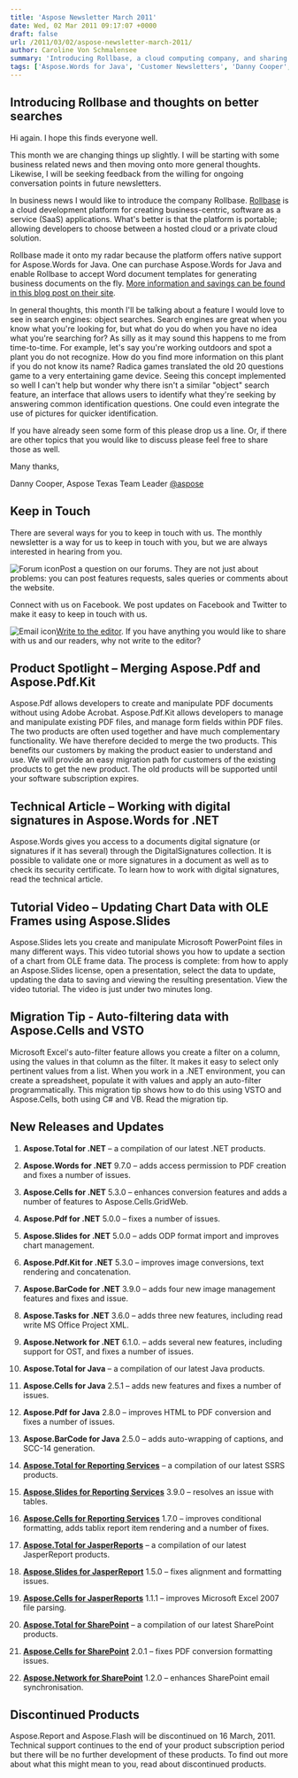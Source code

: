 ```yaml
---
title: 'Aspose Newsletter March 2011'
date: Wed, 02 Mar 2011 09:17:07 +0000
draft: false
url: /2011/03/02/aspose-newsletter-march-2011/
author: Caroline Von Schmalensee
summary: 'Introducing Rollbase, a cloud computing company, and sharing some thoughts on searches. This month, we also share a technical article on Aspose.Words for .NET, a video about Aspose.Slides for Java, a migration tip for Aspose.Cells for .NET, announce the future merging of Aspose.Pdf and Aspose.Pdf.Kit and the discontinuation of Aspose.Flash and Aspose.Report.'
tags: ['Aspose.Words for Java', 'Customer Newsletters', 'Danny Cooper', 'Radica Games', 'Rollbase', 'keep in touch', 'migration tip', 'technical article', 'video tutorial']
---
```


## Introducing Rollbase and thoughts on better searches

Hi again. I hope this finds everyone well.

This month we are changing things up slightly. I will be starting with some business related news and then moving onto more general thoughts. Likewise, I will be seeking feedback from the willing for ongoing conversation points in future newsletters.

In business news I would like to introduce the company Rollbase. [Rollbase][1] is a cloud development platform for creating business-centric, software as a service (SaaS) applications. What's better is that the platform is portable; allowing developers to choose between a hosted cloud or a private cloud solution.

Rollbase made it onto my radar because the platform offers native support for Aspose.Words for Java. One can purchase Aspose.Words for Java and enable Rollbase to accept Word document templates for generating business documents on the fly. [More information and savings can be found in this blog post on their site][2].

In general thoughts, this month I'll be talking about a feature I would love to see in search engines: object searches. Search engines are great when you know what you're looking for, but what do you do when you have no idea what you're searching for? As silly as it may sound this happens to me from time-to-time. For example, let's say you're working outdoors and spot a plant you do not recognize. How do you find more information on this plant if you do not know its name? Radica games translated the old 20 questions game to a very entertaining game device. Seeing this concept implemented so well I can't help but wonder why there isn't a similar "object" search feature, an interface that allows users to identify what they're seeking by answering common identification questions. One could even integrate the use of pictures for quicker identification.

If you have already seen some form of this please drop us a line. Or, if there are other topics that you would like to discuss please feel free to share those as well.

Many thanks,

Danny Cooper, Aspose Texas Team Leader [@aspose][3]

## Keep in Touch

There are several ways for you to keep in touch with us. The monthly newsletter is a way for us to keep in touch with you, but we are always interested in hearing from you.

![Forum icon][4]Post a question on our forums. They are not just about problems: you can post features requests, sales queries or comments about the website.

Connect with us on Facebook. We post updates on Facebook and Twitter to make it easy to keep in touch with us.

![Email icon][5][Write to the editor][6]. If you have anything you would like to share with us and our readers, why not write to the editor?

## Product Spotlight – Merging Aspose.Pdf and Aspose.Pdf.Kit

Aspose.Pdf allows developers to create and manipulate PDF documents without using Adobe Acrobat. Aspose.Pdf.Kit allows developers to manage and manipulate existing PDF files, and manage form fields within PDF files. The two products are often used together and have much complementary functionality. We have therefore decided to merge the two products. This benefits our customers by making the product easier to understand and use. We will provide an easy migration path for customers of the existing products to get the new product. The old products will be supported until your software subscription expires.

## Technical Article – Working with digital signatures in Aspose.Words for .NET

Aspose.Words gives you access to a documents digital signature (or signatures if it has several) through the DigitalSignatures collection. It is possible to validate one or more signatures in a document as well as to check its security certificate. To learn how to work with digital signatures, read the technical article.

## Tutorial Video – Updating Chart Data with OLE Frames using Aspose.Slides

Aspose.Slides lets you create and manipulate Microsoft PowerPoint files in many different ways. This video tutorial shows you how to update a section of a chart from OLE frame data. The process is complete: from how to apply an Aspose.Slides license, open a presentation, select the data to update, updating the data to saving and viewing the resulting presentation. View the video tutorial. The video is just under two minutes long.

## Migration Tip - Auto-filtering data with Aspose.Cells and VSTO

Microsoft Excel's auto-filter feature allows you create a filter on a column, using the values in that column as the filter. It makes it easy to select only pertinent values from a list. When you work in a .NET environment, you can create a spreadsheet, populate it with values and apply an auto-filter programmatically. This migration tip shows how to do this using VSTO and Aspose.Cells, both using C# and VB. Read the migration tip.

## New Releases and Updates

1.  **Aspose.Total for .NET** – a compilation of our latest .NET products.

3.  **Aspose.Words for .NET** 9.7.0 – adds access permission to PDF creation and fixes a number of issues.
4.  **Aspose.Cells for .NET** 5.3.0 – enhances conversion features and adds a number of features to Aspose.Cells.GridWeb.
5.  **Aspose.Pdf for .NET** 5.0.0 – fixes a number of issues.
6.  **Aspose.Slides for .NET** 5.0.0 – adds ODP format import and improves chart management.
7.  **Aspose.Pdf.Kit for .NET** 5.3.0 – improves image conversions, text rendering and concatenation.
8.  **Aspose.BarCode for .NET** 3.9.0 – adds four new image management features and fixes and issue.
9.  **Aspose.Tasks for .NET** 3.6.0 – adds three new features, including read write MS Office Project XML.
10.  **Aspose.Network for .NET** 6.1.0. – adds several new features, including support for OST, and fixes a number of issues.
11.  **Aspose.Total for Java** – a compilation of our latest Java products.
12.  **Aspose.Cells for Java** 2.5.1 – adds new features and fixes a number of issues.
13.  **Aspose.Pdf for Java** 2.8.0 – improves HTML to PDF conversion and fixes a number of issues.
14.  **Aspose.BarCode for Java** 2.5.0 – adds auto-wrapping of captions, and SCC-14 generation.
15.  [**Aspose.Total for Reporting Services**][7] – a compilation of our latest SSRS products.
16.  [**Aspose.Slides for Reporting Services**][8] 3.9.0 – resolves an issue with tables.
17.  [**Aspose.Cells for Reporting Services**][9] 1.7.0 – improves conditional formatting, adds tablix report item rendering and a number of fixes.
18.  [**Aspose.Total for JasperReports**][10] – a compilation of our latest JasperReport products.
19.  [**Aspose.Slides for JasperReport**][11] 1.5.0 – fixes alignment and formatting issues.
20.  [**Aspose.Cells for JasperReports**][12] 1.1.1 – improves Microsoft Excel 2007 file parsing.
21.  [**Aspose.Total for SharePoint**][13] – a compilation of our latest SharePoint products.
22.  [**Aspose.Cells for SharePoint**][14] 2.0.1 – fixes PDF conversion formatting issues.
23.  [**Aspose.Network for SharePoint**][15] 1.2.0 – enhances SharePoint email synchronisation.

## Discontinued Products

Aspose.Report and Aspose.Flash will be discontinued on 16 March, 2011. Technical support continues to the end of your product subscription period but there will be no further development of these products. To find out more about what this might mean to you, read about discontinued products.




[1]: http://www.rollbase.com/
[2]: http://blog.rollbase.com/the_rollbase_blog/2011/02/aspose-and-rollbase-work-together.html
[3]: http://twitter.com/#!/aspose
[4]: http://www.aspose.com/Images/icon-support-forums-1.gif
[5]: http://www.aspose.com/Images/icon-complete-emaile-proces.gif
[6]: mailto:editors@aspose.com
[7]: http://www.aspose.com/community/files/52/ssrs-rendering-extensions/aspose.total-for-reporting-services/default.aspx
[8]: http://www.aspose.com/community/files/52/ssrs-rendering-extensions/aspose.slides-for-reporting-services/default.aspx
[9]: http://www.aspose.com/community/files/52/ssrs-rendering-extensions/aspose.cells-for-reporting-services/default.aspx
[10]: http://www.aspose.com/community/files/67/jasperreports-exporters/aspose-total-for-jasperreports/default.aspx
[11]: http://www.aspose.com/community/files/67/jasperreports-exporters/aspose.slides-for-jasperreports/default.aspx
[12]: http://www.aspose.com/community/files/67/jasperreports-exporters/aspose.cells-for-jasperreports/default.aspx
[13]: http://www.aspose.com/community/files/73/sharepoint-components/aspose.total-for-sharepoint/default.aspx
[14]: http://www.aspose.com/community/files/73/sharepoint-components/aspose.cells-for-sharepoint/default.aspx
[15]: http://www.aspose.com/community/files/73/sharepoint-components/aspose.network-for-sharepoint/default.aspx



